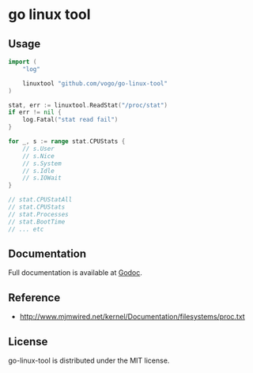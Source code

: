 # go linux tool

Usage
---------------

```go
import (
	"log"

	linuxtool "github.com/vogo/go-linux-tool"
)

stat, err := linuxtool.ReadStat("/proc/stat")
if err != nil {
	log.Fatal("stat read fail")
}

for _, s := range stat.CPUStats {
	// s.User
	// s.Nice
	// s.System
	// s.Idle
	// s.IOWait
}

// stat.CPUStatAll
// stat.CPUStats
// stat.Processes
// stat.BootTime
// ... etc
```

Documentation
---------------

Full documentation is available at [Godoc](https://godoc.org/github.com/vogo/go-linux-tool).


Reference
------------

* http://www.mjmwired.net/kernel/Documentation/filesystems/proc.txt

License
-------

go-linux-tool is distributed under the MIT license.

